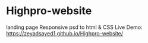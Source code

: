 # Highpro-website
landing page Responsive psd to html &amp; CSS
Live Demo: https://zeyadsayed1.github.io/Highpro-website/
